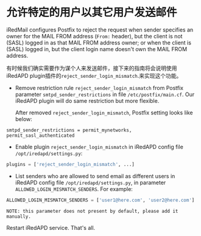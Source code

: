 # 允许特定的用户以其它用户发送邮件

iRedMail configures Postfix to reject the request when sender specifies an
owner for the MAIL FROM address (`From:` header), but the client is not (SASL)
logged in as that MAIL FROM address owner; or when the client is (SASL) logged
in, but the client login name doesn't own the MAIL FROM address.

有时候我们确实需要作为谋个人来发送邮件，接下来的指南将会说明使用iRedAPD plugin插件的`reject_sender_login_mismatch`.来实现这个功能。

* Remove restriction rule `reject_sender_login_mismatch` from Postfix
  parameter `smtpd_sender_restrictions` in file `/etc/postfix/main.cf`. Our iRedAPD
  plugin will do same restriction but more flexible.

    After removed `reject_sender_login_mismatch`, Postfix setting looks like
    below:

```
smtpd_sender_restrictions = permit_mynetworks, permit_sasl_authenticated
```

* Enable plugin `reject_sender_login_mismatch` in iRedAPD config file
  `/opt/iredapd/settings.py`:

```python
plugins = ['reject_sender_login_mismatch', ...]
```

* List senders who are allowed to send email as different users in iRedAPD
  config file `/opt/iredapd/settings.py`, in parameter
  `ALLOWED_LOGIN_MISMATCH_SENDERS`. For example:

```python
ALLOWED_LOGIN_MISMATCH_SENDERS = ['user1@here.com', 'user2@here.com']
```

    NOTE: this parameter does not present by default, please add it manually.

Restart iRedAPD service. That's all.

